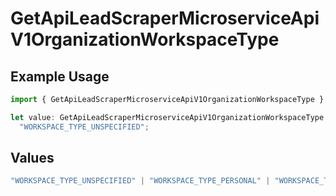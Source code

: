 # GetApiLeadScraperMicroserviceApiV1OrganizationWorkspaceType

## Example Usage

```typescript
import { GetApiLeadScraperMicroserviceApiV1OrganizationWorkspaceType } from "oppulence-backend-sdk/models/operations";

let value: GetApiLeadScraperMicroserviceApiV1OrganizationWorkspaceType =
  "WORKSPACE_TYPE_UNSPECIFIED";
```

## Values

```typescript
"WORKSPACE_TYPE_UNSPECIFIED" | "WORKSPACE_TYPE_PERSONAL" | "WORKSPACE_TYPE_TEAM" | "WORKSPACE_TYPE_ENTERPRISE"
```